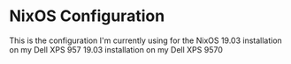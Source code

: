 # NixOS Configuration

This is the configuration I'm currently using for the NixOS 19.03 installation on my Dell XPS 957 19.03 installation on my Dell XPS 9570
